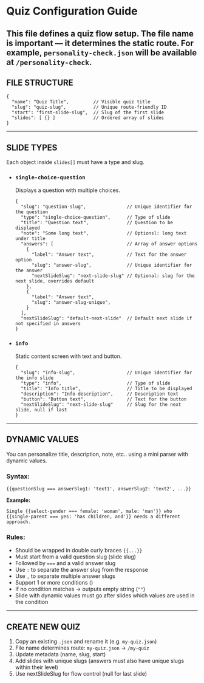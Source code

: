 # Quiz Configuration Guide
This file defines a quiz flow setup. 
The file name is important — it determines the static route.
For example, `personality-check.json` will be available at `/personality-check`.
---

## FILE STRUCTURE
```
{
  "name": "Quiz Title",         // Visible quiz title
  "slug": "quiz-slug",          // Unique route-friendly ID
  "start": "first-slide-slug",  // Slug of the first slide
  "slides": [ {} ]              // Ordered array of slides
}
```
---

## SLIDE TYPES
Each object inside `slides[]` must have a type and slug.

- ### `single-choice-question`
  Displays a question with multiple choices.
  ```
  {
    "slug": "question-slug",               // Unique identifier for the question
    "type": "single-choice-question",      // Type of slide
    "title": "Question text",              // Question to be displayed
    "note": "Some long text",              // Optionsl: long text under title
    "answers": [                           // Array of answer options
      {
        "label": "Answer text",            // Text for the answer option
        "slug": "answer-slug",             // Unique identifier for the answer
        "nextSlideSlug": "next-slide-slug" // Optional: slug for the next slide, overrides default
      },
      {
        "label": "Answer text",
        "slug": "answer-slug-unique",
      }
    ],
    "nextSlideSlug": "default-next-slide"  // Default next slide if not specified in answers
  }
  ```

- ### `info`
  Static content screen with text and button.
  ```
  {
    "slug": "info-slug",                   // Unique identifier for the info slide
    "type": "info",                        // Type of slide
    "title": "Info title",                 // Title to be displayed
    "description": "Info description",     // Description text
    "button": "Button text",               // Text for the button
    "nextSlideSlug": "next-slide-slug"     // Slug for the next slide, null if last
  }
  ```
---

## DYNAMIC VALUES
You can personalize title, description, note, etc.. using a mini parser with dynamic values.

### Syntax:
```
{{questionSlug === answerSlug1: 'text1', answerSlug2: 'text2', ...}}
```
**Example:**

`Single {{select-gender === female: 'woman', male: 'man'}} who {{single-parent === yes: 'has children, and'}} needs a different approach.`

### Rules:
- Should be wrapped in double curly braces `{{...}}`
- Must start from a valid question slug (slide slug)
- Followed by `===` and a valid answer slug
- Use `:` to separate the answer slug from the response
- Use `,` to separate multiple answer slugs
- Support 1 or more conditions ()
- If no condition matches → outputs empty string (`""`)
- Slide with dynamic values must go after slides which values are used in the condition

---
## CREATE NEW QUIZ
1.	Copy an existing `.json` and rename it (e.g. `my-quiz.json`)
2.	File name determines route: `my-quiz.json` → `/my-quiz`
3.	Update metadata (name, slug, start)
4.	Add slides with unique slugs (answers must also have unique slugs within their level)
5.	Use nextSlideSlug for flow control (null for last slide)
